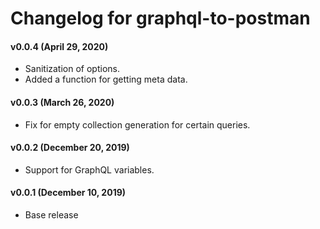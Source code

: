 # Changelog for graphql-to-postman

#### v0.0.4 (April 29, 2020)
* Sanitization of options.
* Added a function for getting meta data. 

#### v0.0.3 (March 26, 2020)
* Fix for empty collection generation for certain queries.

#### v0.0.2 (December 20, 2019)
* Support for GraphQL variables.

#### v0.0.1 (December 10, 2019)
* Base release